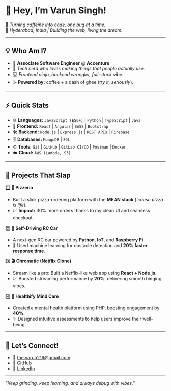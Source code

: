 # 🚀 Hey, I’m Varun Singh!  
🌟 *Turning caffeine into code, one bug at a time.*  
📍 *Hyderabad, India | Building the web, living the dream.*  

---

## 💡 Who Am I?  
- 🏢 **Associate Software Engineer** @ **Accenture**  
- 🧠 *Tech nerd who loves making things that people actually use.*  
- 💻 *Frontend ninja, backend wrangler, full-stack vibe.*  
- ☕ **Powered by:** coffee + a dash of ghee (*try it, seriously*).  

---

## ⚡ Quick Stats  
- 🌐 **Languages:** `JavaScript (ES6+)` | `Python` | `TypeScript` | `Java`  
- 🎨 **Frontend:** `React` | `Angular` | `SASS` | `Bootstrap`  
- 🛠 **Backend:** `Node.js` | `Express.js` | `REST APIs` | `Firebase`  
- 🗄️ **Databases:** `MongoDB` | `SQL`  
- ⚙️ **Tools:** `Git` | `GitHub` | `GitLab CI/CD` | `Postman` | `Docker`  
- ☁️ **Cloud:** `AWS (Lambda, S3)`  

---

## 🌟 Projects That Slap  

1️⃣ **🍕 Pizzeria**  
- Built a slick pizza-ordering platform with the **MEAN stack** (*'cause pizza is life*).  
- 📈 **Impact:** 30% more orders thanks to my clean UI and seamless checkout.  

2️⃣ **🚗 Self-Driving RC Car**  
- A next-gen RC car powered by **Python**, **IoT**, and **Raspberry Pi**.  
- 🤖 Used machine learning for obstacle detection and **20% faster response time**.  

3️⃣ **🎬 Chromatic (Netflix Clone)**  
- Stream like a pro: Built a Netflix-like web app using **React + Node.js**.  
- 📈 Boosted streaming performance by **20%**, delivering smooth binging vibes.  

4️⃣ **💚 Healthify Mind Care**  
- Created a mental health platform using PHP, boosting engagement by **40%**.  
- ✨ Designed intuitive assessments to help users improve their well-being.  

---

## 🤙 Let’s Connect!  
- 📧 [the.varun216@gmail.com](mailto:the.varun216@gmail.com)  
- 🔗 [GitHub](https://github.com/varuunnn216)  
- 💼 [LinkedIn](https://linkedin.com/in/varunn216)  

---

*"Keep grinding, keep learning, and always debug with vibes."*

